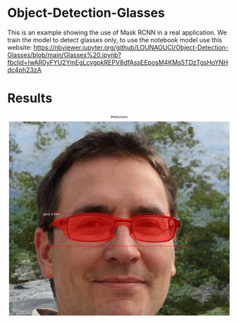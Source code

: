 # Object-Detection-Glasses
This is an example showing the use of Mask RCNN in a real application. We train the model to detect glasses only, to use the notebook model use this website:
https://nbviewer.jupyter.org/github/LOUNAOUCI/Object-Detection-Glasses/blob/main/Glasses%20.ipynb?fbclid=IwAR0yFYU2YmEgLcvgpkREPV8dfAssEEposM4KMs5TDzTgsHoYNHdc4ph23zA

# Results
![detection Glasses](2.PNG)